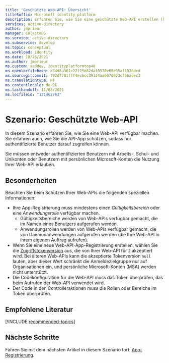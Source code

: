 ```yaml
---
title: 'Geschützte Web-API: Übersicht'
titleSuffix: Microsoft identity platform
description: Erfahren Sie, wie Sie eine geschützte Web-API erstellen (Übersicht).
services: active-directory
author: jmprieur
manager: CelesteDG
ms.service: active-directory
ms.subservice: develop
ms.topic: conceptual
ms.workload: identity
ms.date: 10/26/2021
ms.author: jmprieur
ms.custom: aaddev, identityplatformtop40
ms.openlocfilehash: d34d8a361e22f25e82daf0576e65e35af192bdcd
ms.sourcegitcommit: 702df701fff4ec6cc39134aa607d023c766adec3
ms.translationtype: HT
ms.contentlocale: de-DE
ms.lasthandoff: 11/03/2021
ms.locfileid: "131462763"
---
```

# <a name="scenario-protected-web-api"></a>Szenario: Geschützte Web-API

In diesem Szenario erfahren Sie, wie Sie eine Web-API verfügbar machen. Sie erfahren auch, wie Sie die API-App schützen, sodass nur authentifizierte Benutzer darauf zugreifen können.

Sie müssen entweder authentifizierten Benutzern mit Arbeits-, Schul- und Unikonten oder Benutzern mit persönlichen Microsoft-Konten die Nutzung Ihrer Web-API erlauben.

## <a name="specifics"></a>Besonderheiten

Beachten Sie beim Schützen Ihrer Web-APIs die folgenden speziellen Informationen:

- Ihre App-Registrierung muss mindestens einen _Gültigkeitsbereich_ oder eine _Anwendungsrolle_ verfügbar machen.
  - Gültigkeitsbereiche werden von Web-APIs verfügbar gemacht, die im Namen eines Benutzers aufgerufen werden.
  - Anwendungsrollen werden von Web-APIs verfügbar gemacht, die von Daemonanwendungen aufgerufen werden (die Ihre Web-API in ihrem eigenen Auftrag aufrufen).
- Wenn Sie eine neue Web-API-App-Registrierung erstellen, wählen Sie die [Zugriffstokenversion](reference-app-manifest.md#accesstokenacceptedversion-attribute) aus, die von Ihrer Web-API für `2` akzeptiert wird. Bei älteren Web-APIs kann die akzeptierte Tokenversion `null` lauten, aber dieser Wert schränkt die Anmeldezielgruppe nur auf Organisationen ein, und persönliche Microsoft-Konten (MSA) werden nicht unterstützt.
- Die Codekonfiguration für die Web-API muss das Token überprüfen, das beim Aufrufen der Web-API verwendet wird.
- Der Code in den Controlleraktionen muss die Rollen oder Bereiche im Token überprüfen.

## <a name="recommended-reading"></a>Empfohlene Literatur

[!INCLUDE [recommended-topics](../../../includes/active-directory-develop-scenarios-prerequisites.md)]

## <a name="next-steps"></a>Nächste Schritte

Fahren Sie mit dem nächsten Artikel in diesem Szenario fort: [App-Registrierung](scenario-protected-web-api-app-registration.md).
